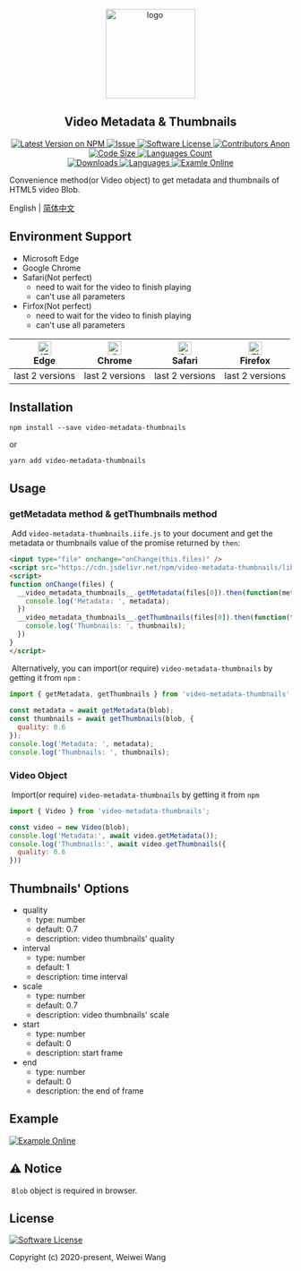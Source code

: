 <p align="center">
  <a href="https://www.ellow.cn/examples/video-metadata-thumbnails/index.html" target="_blank">
    <img width="160" src="https://raw.githubusercontent.com/wangweiwei/video-metadata-thumbnails/master/examples/video.png" alt="logo">
  </a>
</p>

<h2 align="center">Video Metadata & Thumbnails</h2>

<p align="center">
  <a href="https://npmjs.com/package/video-metadata-thumbnails" rel="nofollow">
    <img alt="Latest Version on NPM" src="https://img.shields.io/npm/v/video-metadata-thumbnails" style="max-width:100%;">
  </a>
  <a href="https://github.com/wangweiwei/video-metadata-thumbnails/issues">
    <img alt="Issue" src="https://img.shields.io/badge/-help--wanted-brightgreen" style="max-width:100%;">
  </a>
  <a href="https://github.com/wangweiwei/video-metadata-thumbnails/blob/master/LICENSE">
    <img alt="Software License" src="https://img.shields.io/npm/l/video-metadata-thumbnails" style="max-width:100%;">
  </a>
  <a href="https://github.com/wangweiwei/video-metadata-thumbnails">
    <img alt="Contributors Anon" src="https://img.shields.io/github/contributors-anon/wangweiwei/video-metadata-thumbnails" style="max-width:100%;">
  </a>
  <a href="https://github.com/wangweiwei/video-metadata-thumbnails">
    <img alt="Code Size" src="https://img.shields.io/github/languages/code-size/wangweiwei/video-metadata-thumbnails" style="max-width:100%;">
  </a>
  <a href="https://github.com/wangweiwei/video-metadata-thumbnails">
    <img alt="Languages Count" src="https://img.shields.io/github/languages/count/wangweiwei/video-metadata-thumbnails" style="max-width:100%;">
  </a>
  <br/>
  <a href="https://npmjs.com/package/video-metadata-thumbnails" >
    <img alt="Downloads" src="https://img.shields.io/npm/dt/video-metadata-thumbnails.svg" style="max-width:100%;">
  </a>
  <a href="https://github.com/wangweiwei/video-metadata-thumbnails">
    <img alt="Languages" src="https://img.shields.io/github/languages/top/wangweiwei/video-metadata-thumbnails" style="max-width:100%;">
  </a>
  <a href="https://www.ellow.cn/examples/video-metadata-thumbnails/index.html" rel="nofollow">
    <img alt="Examle Online" src="https://img.shields.io/badge/-Example--Online-blue" style="max-width:100%;">
  </a>
</p>

Convenience method(or Video object) to get metadata and thumbnails of HTML5 video Blob.

English | [简体中文](https://github.com/wangweiwei/video-metadata-thumbnails/blob/master/README.zh.md)

## Environment Support

- Microsoft Edge
- Google Chrome
- Safari(Not perfect)
    - need to wait for the video to finish playing
    - can't use all parameters
- Firfox(Not perfect)
    - need to wait for the video to finish playing
    - can't use all parameters
    
| [<img src="https://raw.githubusercontent.com/alrra/browser-logos/master/src/edge/edge_48x48.png" alt="IE / Edge" width="24px" height="24px" />](http://godban.github.io/browsers-support-badges/)<br> Edge | [<img src="https://raw.githubusercontent.com/alrra/browser-logos/master/src/chrome/chrome_48x48.png" alt="Chrome" width="24px" height="24px" />](http://godban.github.io/browsers-support-badges/)<br>Chrome | [<img src="https://raw.githubusercontent.com/alrra/browser-logos/master/src/safari/safari_48x48.png" alt="Safari" width="24px" height="24px" />](http://godban.github.io/browsers-support-badges/)<br>Safari | [<img src="https://raw.githubusercontent.com/alrra/browser-logos/master/src/firefox/firefox_48x48.png" alt="Firefox" width="24px" height="24px" />](http://godban.github.io/browsers-support-badges/)<br>Firefox |
| --- | --- | --- | --- |
| last 2 versions | last 2 versions | last 2 versions | last 2 versions |

## **Installation**

```shell
npm install --save video-metadata-thumbnails
```

or

```
yarn add video-metadata-thumbnails
```

## **Usage**

### getMetadata method &  getThumbnails method

​	Add `video-metadata-thumbnails.iife.js` to your document and get the metadata or thumbnails value of the promise returned by `then`:

```html
<input type="file" onchange="onChange(this.files)" />
<script src="https://cdn.jsdelivr.net/npm/video-metadata-thumbnails/lib/video-metadata-thumbnails.iife.js"></script>
<script>
function onChange(files) {
  __video_metadata_thumbnails__.getMetadata(files[0]).then(function(metadata) {
    console.log('Metadata: ', metadata);
  })
  __video_metadata_thumbnails__.getThumbnails(files[0]).then(function(thumbnails) {
    console.log('Thumbnails: ', thumbnails);
  })
}
</script>
```

​	Alternatively, you can import(or require) `video-metadata-thumbnails` by getting it from `npm` :

```javascript
import { getMetadata, getThumbnails } from 'video-metadata-thumbnails';
  
const metadata = await getMetadata(blob);
const thumbnails = await getThumbnails(blob, {
  quality: 0.6
});
console.log('Metadata: ', metadata);
console.log('Thumbnails: ', thumbnails);
```
### Video Object

​	Import(or require) `video-metadata-thumbnails` by getting it from `npm`

```      javascript
import { Video } from 'video-metadata-thumbnails';

const video = new Video(blob);
console.log('Metadata:', await video.getMetadata());
console.log('Thumbnails:', await video.getThumbnails({
  quality: 0.6
}))
```

## **Thumbnails' Options**

* quality
  * type: number
  * default: 0.7
  * description: video thumbnails' quality
* interval
  * type: number
  * default: 1
  * description: time interval
* scale
  * type: number
  * default: 0.7
  * description: video thumbnails' scale
* start
  * type: number
  * default: 0
  * description: start frame
* end
  * type: number
  * default: 0
  * description: the end of frame

## **Example**

[![Example Online](https://img.shields.io/badge/-Example--Online-blue?style=for-the-badge&logo=internet-explorer)](https://www.ellow.cn/examples/video-metadata-thumbnails/index.html)

## **⚠️  Notice**

​	`Blob` object is required in browser.


## **License**
[![Software License](https://img.shields.io/badge/license-MIT-brightgreen.svg?style=flat-square)](https://github.com/wangweiwei/video-metadata-thumbnails/blob/master/LICENSE)

Copyright (c) 2020-present, Weiwei Wang 
